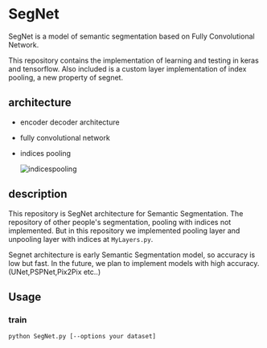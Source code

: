 # SegNet

SegNet is a model of semantic segmentation based on Fully Convolutional Network.

This repository contains the implementation of learning and testing in keras and tensorflow.
Also included is a custom layer implementation of index pooling, a new property of segnet.

## architecture
- encoder decoder architecture
- fully convolutional network
- indices pooling

    ![indicespooling](https://user-images.githubusercontent.com/27678705/33704612-81053eec-db70-11e7-9822-01dd48d68314.png)

## description
This repository is SegNet architecture for Semantic Segmentation.
The repository of other people's segmentation, pooling with indices not implemented. But in this repository we implemented  pooling layer and unpooling layer with indices at `MyLayers.py`.

Segnet architecture is early Semantic Segmentation model, so accuracy is low but fast.
In the future, we plan to implement models with high accuracy. (UNet,PSPNet,Pix2Pix etc..)



## Usage

### train

`python SegNet.py [--options your dataset]`

